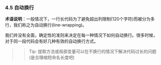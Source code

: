### 4.5 自动换行

**术语说明**：一般情况下，一行长代码为了避免超出列限制(120个字符)而被分为多行，我们称之为自动换行(line-wrapping)。

我们并没有全面，确定性的准则来决定在每一种情况下如何自动换行。很多时候，对于同一段代码会有好几种有效的自动换行方式。

> > Tip: 提取方法或局部变量可以在不换行的情况下解决代码过长的问题(是合理缩短命名长度吧)

